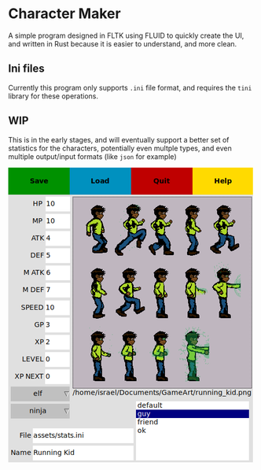 # Character Maker

A simple program designed in FLTK using FLUID to quickly create the UI, and written in Rust because it is easier to understand, and more clean.

## Ini files

Currently this program only supports `.ini` file format, and requires the `tini` library for these operations.

## WIP

This is in the early stages, and will eventually support a better set of statistics for the characters, potentially even multple types, and even multiple output/input formats (like `json` for example)

![Alt text](/screenshots/ui.png?raw=true "UI")
